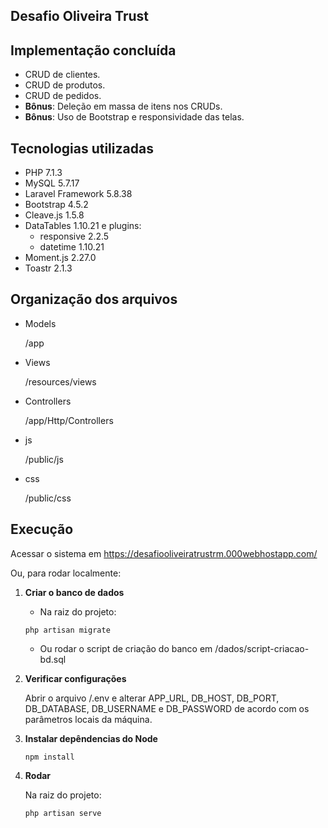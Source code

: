 
## Desafio Oliveira Trust 


## Implementação concluída
+ CRUD de clientes.
+ CRUD de produtos.
+ CRUD de pedidos.
+ **Bônus**: Deleção em massa de itens nos CRUDs.
+ **Bônus**: Uso de Bootstrap e responsividade das telas.


## Tecnologias utilizadas
+ PHP 7.1.3
+ MySQL 5.7.17
+ Laravel Framework 5.8.38
+ Bootstrap 4.5.2
+ Cleave.js 1.5.8
+ DataTables 1.10.21 e plugins:
    + responsive 2.2.5
    + datetime 1.10.21
+ Moment.js 2.27.0
+ Toastr 2.1.3


## Organização dos arquivos
+ Models

	/app

+ Views

	/resources/views
	
+ Controllers

	/app/Http/Controllers
	
+ js

	/public/js
	
+ css

	/public/css



## Execução
	
Acessar o sistema em https://desafiooliveiratrustrm.000webhostapp.com/

Ou, para rodar localmente:

1. **Criar o banco de dados**

	+ Na raiz do projeto:
    
	```
	php artisan migrate
	```
    
	+ Ou rodar o script de criação do banco em /dados/script-criacao-bd.sql

2. **Verificar configurações**

	Abrir o arquivo /.env e alterar APP_URL, DB_HOST, DB_PORT, DB_DATABASE, DB_USERNAME e DB_PASSWORD de acordo com os parâmetros locais da máquina.

3. **Instalar depêndencias do Node**

	```
	npm install
	```
	
4. **Rodar**

	Na raiz do projeto:

	```
	php artisan serve
	```

